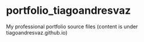 # portfolio_tiagoandresvaz
My professional portfolio source files (content is under tiagoandresvaz.github.io)
